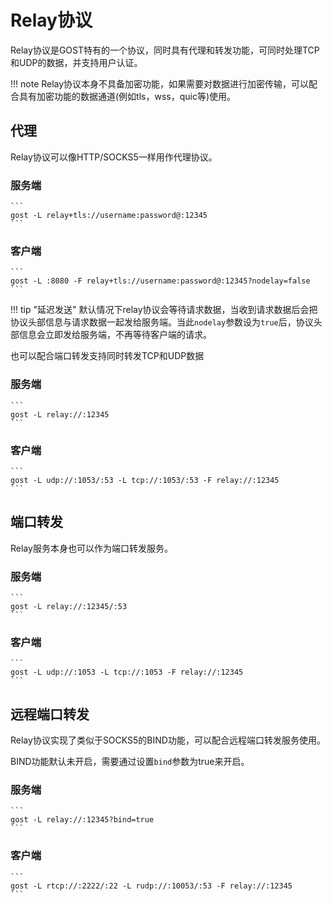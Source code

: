 # Relay协议

Relay协议是GOST特有的一个协议，同时具有代理和转发功能，可同时处理TCP和UDP的数据，并支持用户认证。

!!! note
    Relay协议本身不具备加密功能，如果需要对数据进行加密传输，可以配合具有加密功能的数据通道(例如tls，wss，quic等)使用。

## 代理

Relay协议可以像HTTP/SOCKS5一样用作代理协议。

### 服务端

	```
	gost -L relay+tls://username:password@:12345
	```

### 客户端

	```
	gost -L :8080 -F relay+tls://username:password@:12345?nodelay=false
	```

!!! tip "延迟发送"
    默认情况下relay协议会等待请求数据，当收到请求数据后会把协议头部信息与请求数据一起发给服务端。当此`nodelay`参数设为`true`后，协议头部信息会立即发给服务端，不再等待客户端的请求。

也可以配合端口转发支持同时转发TCP和UDP数据

### 服务端

	```
	gost -L relay://:12345
	```

### 客户端

	```
	gost -L udp://:1053/:53 -L tcp://:1053/:53 -F relay://:12345
	```

## 端口转发

Relay服务本身也可以作为端口转发服务。

### 服务端

	```
	gost -L relay://:12345/:53
	```

### 客户端

	```
	gost -L udp://:1053 -L tcp://:1053 -F relay://:12345
	```

## 远程端口转发

Relay协议实现了类似于SOCKS5的BIND功能，可以配合远程端口转发服务使用。

BIND功能默认未开启，需要通过设置`bind`参数为true来开启。

### 服务端

	```
	gost -L relay://:12345?bind=true
	```

### 客户端

    ```
	gost -L rtcp://:2222/:22 -L rudp://:10053/:53 -F relay://:12345
	```